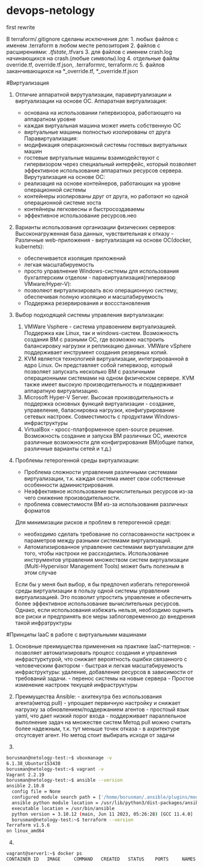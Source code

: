 # devops-netology
first rewrite

В terraform/.gitignore сделаны исключения для:
    1. любых файлов с именем .terraform в любом месте репозитория
    2. файлов с расширениями: *.tfstate,*.tfvars
    3. для файлов с именем crash.log начинающихся на crash.(любые символы).log
    4. отдельные файлы override.tf, override.tf.json, .terraformrc, terraform.rc
    5. файлов заканчивающихся на *_override.tf, *_override.tf.json

#Виртуализация
1. Отличие аппаратной вирутуализации, паравиртуализации и виртуализации на основе ОС.
    Аппаратная виртуализация:
      - основана на использовании гипервизороа, работающего на аппаратном уровне
      - каждая виртуальная машина может иметь собственную ОС
      - виртуальные машины полностью изолированы от друга
    Паравиртуализация:
      - модификация операционноый системы гостевых виртуальных машин
      - гостевые виртуальные машины взаимодействуют с гипервизором через специальный интерфейс, который позволяет эффективное использование аппаратных ресурсов сервера.
    Вирутуализация на основе ОС:
      - реализация на основе контейнеров, работающих на уровне операционной системы
      - контейнеры изолированы друг от друга, но работают но одной операционной системе хоста
      - контейнеры легковесны и быстросоздаваемы
      - эффективное использование ресурсов.нео

2. Варианты использования организации физических серверов:
    Высоконагруженная база данных, чувствительная к отказу - 
    Различные web-приложения - виртуализация на основе ОС(docker, kubernets):
      - обеспечивается изоляция приложений
      - легкая масштабируемость
      - просто управлнение
    Windows-системы для использования бухгалтерским отделом - паравиртуализация(гипервизор VMware/Hyper-V):
      - позволяют виртуализировать всю операционную систему, обеспечивая полную изоляцию и масштабируемость
      - Поддержка резервирования и воссстановления

3. Выбор подходящей системы управления виртуализации:
    1. VMWare Vsphere - система управоением виртуализацией. Поддержка как Linux, так и windows-систем. Возможность создания ВМ с разными ОС, где возможно настроить балансировку нагрузки и репликацию данных. VMWare vSphere поддерживает инструмент создания резервных копий.
    2. KVM является технологией виртуализации, интегрированной в ядро Linux. Он представляет собой гипервизор, который позволяет запускать несколько ВМ с различными операционными системами на одном физическом сервере. KVM также имеет высокую производительность и поддерживает аппаратную виртуализацию.
    3. Microsoft Hyper-V Server. Высокая производительность и поддержка основных функций виртуализации - создание, управеление, баласнировка нагрузки, конфигурирование сетевых настроек. Совместимость с продуктами Windows-инфраструктуры
    4. VirtualBox -  кросс-платформенное open-source решение. Возможность создание и запуска ВМ различных ОС, имеются различные возможности для конфигрирования ВМ(общие папки, различные варианты сетей и т.д.)

4. Проблемы гетерогенной среды виртуализации:
    - Проблема сложности управления различными системами виртуализации, т.к. каждая система  имеет свои собственные особенности администрирования.
    - Неэффективное использование вычислительных ресурсов из-за чего снижение производительности.
    - проблема совместимости ВМ из-за использования различных форматов

    Для минимизации рисков и проблем в гетерогенной среде:
     - необходимо сделать требование по согласованности настроек и параметров между разными системами виртуализаций. 
     - Автоматизированное управление системами виртуализации для того, чтобы настроки не рассходились. Использование инструментов управления множеством систем виртуализации (Multi-Hypervisor Management Tools) может быть полезным в этом случае
    
    Если бы у меня был выбор, я бы предпочел избегать гетерогенной среды виртуализации в пользу одной системы управления виртуализацией. Это позволит упростить управление и обеспечить более эффективное использование вычислительных ресурсов. Однако, если использования избежать нельзя, необзодимо оценить все риски и предпринять все меры заблоговременноо до внедрения такой инфратруктуры

#Принципы IaaC в работе с виртуальными машинами
  1. Основные преимущества применения на практике IaaC-паттернов:
    - позволяет автоматизировать процесс создания и управления инфрастурктурой, что снижает вероятность ошибки связанного с человеческим фактором
    - быстрая и легкая масштабируемость инфраструктуры: удаление, добавление ресурсов в зависимости от требований задачи.
    - перенос системы  на новые сервера
    - Простое изменение настроек текущей инфраструктуры
  
  2. Преимущества Ansible:
    - ахитекутра без использования агента(метод pull) - упрощает первичную настройку и снижает нагрузку за обновлением/поддержанием агентов
    - простоый язык yaml, что дает низкий порог входа
    - поддерживает параллельное выполнение задач на множестве систем
    Метод pull можно считать более надежным, т.к. тут меньше точек отказа - в ахритектуре отсутсвует агент. Но метод стоит выбирать исходя от задачи
  
  3. 
  ```sh
  borusman@netology-test:~$ vboxmanage -v
  6.1.38_Ubuntur153438
  borusman@netology-test:~$ vagrant -v
  Vagrant 2.2.19
  borusman@netology-test:~$ ansible --version
  ansible 2.10.8
    config file = None
    configured module search path = ['/home/borusman/.ansible/plugins/modules', '/usr/share/ansible/plugins/modules']
    ansible python module location = /usr/lib/python3/dist-packages/ansible
    executable location = /usr/bin/ansible
    python version = 3.10.12 (main, Jun 11 2023, 05:26:28) [GCC 11.4.0]
    borusman@netology-test:~$ terraform --version
  Terraform v1.5.6
  on linux_amd64
  ```
  4.
  ```sh
  vagrant@server1:~$ docker ps
CONTAINER ID   IMAGE     COMMAND   CREATED   STATUS    PORTS     NAMES
  ```
